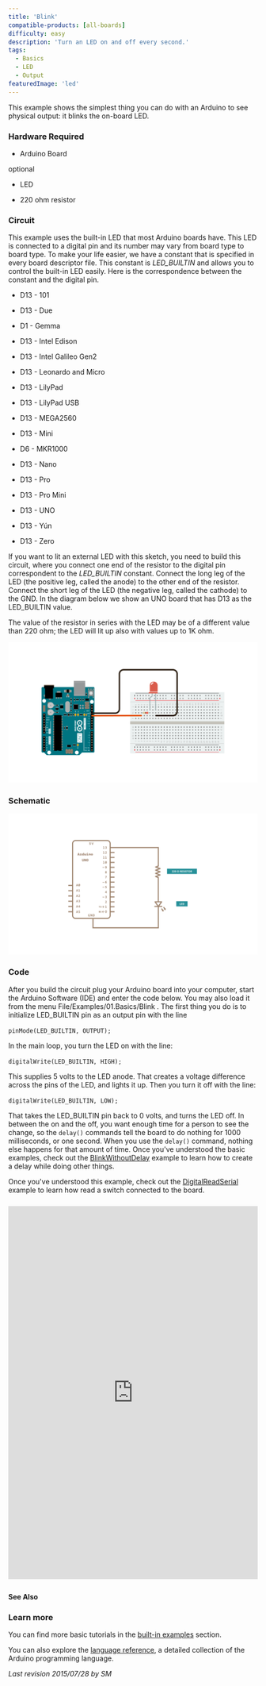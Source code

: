 ```yaml
---
title: 'Blink'
compatible-products: [all-boards]
difficulty: easy
description: 'Turn an LED on and off every second.'
tags: 
  - Basics
  - LED
  - Output
featuredImage: 'led'
---
```


This example shows the simplest thing you can do with an Arduino to see physical output: it blinks the on-board LED.

### Hardware Required

- Arduino Board

optional

- LED

- 220 ohm resistor

### Circuit

This example uses the built-in LED that most Arduino boards have. This LED is connected to a digital pin and its number may vary from board type to board type. To make your life easier, we have a constant that is specified in every board descriptor file. This constant is *LED_BUILTIN* and allows you to control the built-in LED easily. Here is the correspondence between the constant and the digital pin.

- D13 - 101

- D13 - Due

- D1  - Gemma

- D13 - Intel Edison

- D13 - Intel Galileo Gen2

- D13 - Leonardo and Micro

- D13 - LilyPad
- D13 - LilyPad USB

- D13 - MEGA2560
- D13 - Mini

- D6  - MKR1000
- D13 - Nano

- D13 - Pro

- D13 - Pro Mini

- D13 - UNO

- D13 - Yún

- D13 - Zero

If you want to lit an external LED with this sketch, you need to build this circuit, where you connect one end of the resistor to the digital pin correspondent to the *LED_BUILTIN* constant.  Connect the long leg of the LED (the positive leg, called the anode) to the other end of the resistor. Connect the short leg of the LED (the negative leg, called the cathode) to the GND. In the diagram below we show an UNO board that has D13 as the LED_BUILTIN value.

The value of the resistor in series with the LED may be of a different value than 220 ohm; the LED will lit up also with values up to 1K ohm.

![](assets/circuit.png)

### Schematic

![](assets/schematic.png)

### Code

After you build the circuit plug your Arduino board into your computer, start the Arduino Software (IDE) and enter the code below.  You may also load it from the menu File/Examples/01.Basics/Blink .
The first thing you do is to initialize LED_BUILTIN pin as an output pin with the line

`pinMode(LED_BUILTIN, OUTPUT);`

In the main loop, you turn the LED on with the line:

`digitalWrite(LED_BUILTIN, HIGH);`

This supplies 5 volts to the LED anode.  That creates a voltage difference across the pins of the LED, and lights it up. Then you turn it off with the line:

`digitalWrite(LED_BUILTIN, LOW);`

That takes the LED_BUILTIN pin back to 0 volts, and turns the LED off. In between the on and the off, you want enough time for a person to see the change, so the `delay()` commands tell the board to do nothing for 1000 milliseconds, or one second. When you use the `delay()` command, nothing else happens for that amount of time. Once you've understood the basic examples, check out the [BlinkWithoutDelay](/built-in-examples/digital/BlinkWithoutDelay) example to learn how to create a delay while doing other things.

Once you've understood this example, check out the [DigitalReadSerial](/built-in-examples/basics/DigitalReadSerial) example to learn how read a switch connected to the board.

<iframe class='arduino-sketch-iframe' src='https://create.arduino.cc/example/builtin/01.Basics%5CBlink/Blink/preview?embed&snippet' style='height:752px;width:100%;margin:10px 0' frameborder='0'></iframe>

**See Also**

### Learn more

You can find more basic tutorials in the [built-in examples](/built-in-examples) section.

You can also explore the [language reference](https://www.arduino.cc/reference/en/), a detailed collection of the Arduino programming language.

*Last revision 2015/07/28 by SM*
